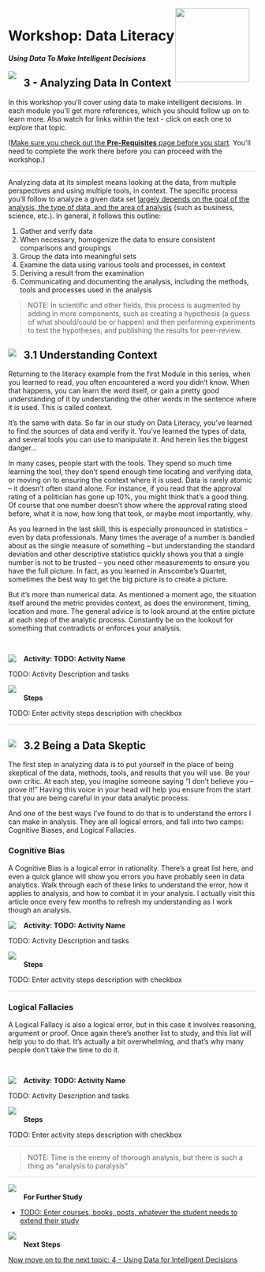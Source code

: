<img width="150" style="float: right; margin: 0px 15px 15px 0px;" src="https://github.com/BuckWoody/presentations/blob/master/graphics/BWLogo002.png?raw=true"> 

# Workshop: Data Literacy

#### <i>Using Data To Make Intelligent Decisions</i>

<img style="float: left; margin: 0px 15px 15px 0px;" src="https://github.com/microsoft/sqlworkshops/blob/master/graphics/textbubble.png?raw=true"> <h2>3 - Analyzing Data In Context</h2>

In this workshop you'll cover using data to make intelligent decisions. In each module you'll get more references, which you should follow up on to learn more. Also watch for links within the text - click on each one to explore that topic.

(<a href="https://github.com/BuckWoody/presentations/blob/master/dataliteracy/dataliteracy/00-pre-requisites.md" target="_blank">Make sure you check out the <b>Pre-Requisites</b> page before you start</a>. You'll need to complete the work there before you can proceed with the workshop.)

<p style="border-bottom: 1px solid lightgrey;"></p>

Analyzing data at its simplest means looking at the data, from multiple perspectives and using multiple tools, in context. The specific process you’ll follow to analyze a given data set [largely depends on the goal of the analysis, the type of data, and the area of analysis](https://en.wikipedia.org/wiki/Analysis) (such as business, science, etc.). In general, it follows this outline:

<ol>
  <li>Gather and verify data</li>
  <li>When necessary, homogenize the data to ensure consistent comparisons and groupings</li>
  <li>Group the data into meaningful sets</li>
  <li>Examine the data using various tools and processes, in context</li>
  <li>Deriving a result from the examination</li>
  <li>Communicating and documenting the analysis, including the methods, tools and processes used in the analysis</li>
</ol>

> NOTE: In scientific and other fields, this process is augmented by adding in more components, such as creating a hypothesis (a guess of what should/could be or happen) and then performing experiments to test the hypotheses, and publishing the results for peer-review.

<h2><img style="float: left; margin: 0px 15px 15px 0px;" src="https://github.com/microsoft/sqlworkshops/blob/master/graphics/pencil2.png?raw=true">3.1 Understanding Context</h2>

Returning to the literacy example from the first Module in this series, when you learned to read, you often encountered a word you didn’t know. When that happens, you can learn the word itself, or gain a pretty good understanding of it by understanding the other words in the sentence where it is used. This is called context.

It’s the same with data. So far in our study on Data Literacy, you’ve learned to find the sources of data and verify it. You’ve learned the types of data, and several tools you can use to manipulate it. And herein lies the biggest danger…

In many cases, people start with the tools. They spend so much time learning the tool, they don’t spend enough time locating and verifying data, or moving on to ensuring the context where it is used. Data is rarely atomic – it doesn’t often stand alone. For instance, if you read that the approval rating of a politician has gone up 10%, you might think that’s a good thing. Of course that one number doesn’t show where the approval rating stood before, what it is now, how long that took, or maybe most importantly, why.

As you learned in the last skill, this is especially pronounced in statistics – even by data professionals. Many times the average of a number is bandied about as the single measure of something – but understanding the standard deviation and other descriptive statistics quickly shows you that a single number is not to be trusted – you need other measurements to ensure you have the full picture. In fact, as you learned in Anscombe’s Quartet, sometimes the best way to get the big picture is to create a picture.

But it’s more than numerical data. As mentioned a moment ago, the situation itself around the metric provides context, as does the environment, timing, location and more. The general advice is to look around at the entire picture at each step of the analytic process. Constantly be on the lookout for something that contradicts or enforces your analysis.

<br>

<p><img style="float: left; margin: 0px 15px 15px 0px;" src="https://github.com/microsoft/sqlworkshops/blob/master/graphics/point1.png?raw=true"><b>Activity: TODO: Activity Name</b></p>

TODO: Activity Description and tasks

<p><img style="margin: 0px 15px 15px 0px;" src="https://github.com/microsoft/sqlworkshops/blob/master/graphics/checkmark.png?raw=true"><b>Steps</b></p>

TODO: Enter activity steps description with checkbox

<p style="border-bottom: 1px solid lightgrey;"></p>

<h2><img style="float: left; margin: 0px 15px 15px 0px;" src="https://github.com/microsoft/sqlworkshops/blob/master/graphics/pencil2.png?raw=true">3.2 Being a Data Skeptic</h2>

The first step in analyzing data is to put yourself in the place of being skeptical of the data, methods, tools, and results that you will use. Be your own critic. At each step, you imagine someone saying “I don’t believe you – prove it!” Having this voice in your head will help you ensure from the start that you are being careful in your data analytic process.

And one of the best ways I’ve found to do that is to understand the errors I can make in analysis. They are all logical errors, and fall into two camps: Cognitive Biases, and Logical Fallacies.

<h3>Cognitive Bias</h3>

A Cognitive Bias is a logical error in rationality. There’s a great list here, and even a quick glance will show you errors you have probably seen in data analytics. Walk through each of these links to understand the error, how it applies to analysis, and how to combat it in your analysis. I actually visit this article once every few months to refresh my understanding as I work though an analysis.

<p><img style="float: left; margin: 0px 15px 15px 0px;" src="https://github.com/microsoft/sqlworkshops/blob/master/graphics/point1.png?raw=true"><b>Activity: TODO: Activity Name</b></p>

TODO: Activity Description and tasks

<p><img style="margin: 0px 15px 15px 0px;" src="https://github.com/microsoft/sqlworkshops/blob/master/graphics/checkmark.png?raw=true"><b>Steps</b></p>

TODO: Enter activity steps description with checkbox

<p style="border-bottom: 1px solid lightgrey;"></p>

<h3>Logical Fallacies</h3>

A Logical Fallacy is also a logical error, but in this case it involves reasoning, argument or proof. Once again there’s another list to study, and this list will help you to do that. It’s actually a bit overwhelming, and that’s why many people don’t take the time to do it.

<br>

<p><img style="float: left; margin: 0px 15px 15px 0px;" src="https://github.com/microsoft/sqlworkshops/blob/master/graphics/point1.png?raw=true"><b>Activity: TODO: Activity Name</b></p>

TODO: Activity Description and tasks

<p><img style="margin: 0px 15px 15px 0px;" src="https://github.com/microsoft/sqlworkshops/blob/master/graphics/checkmark.png?raw=true"><b>Steps</b></p>

TODO: Enter activity steps description with checkbox

<p style="border-bottom: 1px solid lightgrey;"></p>

> NOTE: Time is the enemy of thorough analysis, but there is such a thing as "analysis to paralysis"

<p style="border-bottom: 1px solid lightgrey;"></p>

<p><img style="margin: 0px 15px 15px 0px;" src="https://github.com/microsoft/sqlworkshops/blob/master/graphics/owl.png?raw=true"><b>For Further Study</b></p>
<ul>
    <li><a href="url" target="_blank">TODO: Enter courses, books, posts, whatever the student needs to extend their study</a></li>
</ul>

<p><img style="margin: 0px 15px 15px 0px;" src="https://github.com/microsoft/sqlworkshops/blob/master/graphics/owl.png?raw=true"><b>Next Steps</b></p>

<a href=" " target="_blank">Now move on to the next topic: 4 - Using Data for Intelligent Decisions</a>